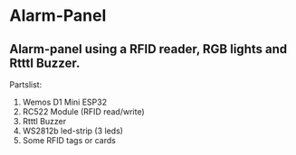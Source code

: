 Alarm-Panel
===========

## Alarm-panel using a RFID reader, RGB lights and Rtttl Buzzer. ##

Partslist:
  1. Wemos D1 Mini ESP32
  2. RC522 Module (RFID read/write)
  3. Rtttl Buzzer
  4. WS2812b led-strip (3 leds)
  5. Some RFID tags or cards
